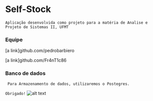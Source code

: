 # Self-Stock
```
Aplicação desenvolvida como projeto para a matéria de Analise e Projeto de Sistemas II, UFMT 
```

### Equipe

[a link]github.com/pedrobarbiero

[a link]github.com/Fr4nT1c86

### Banco de dados

```
 Para Armazenamento de dados, utilizaremos o Postegres.
```


```Obrigado!```
![alt text](https://github.com/urielcaire/learnmd/blob/master/imgs/solaire.gif "Praise the sun!")
